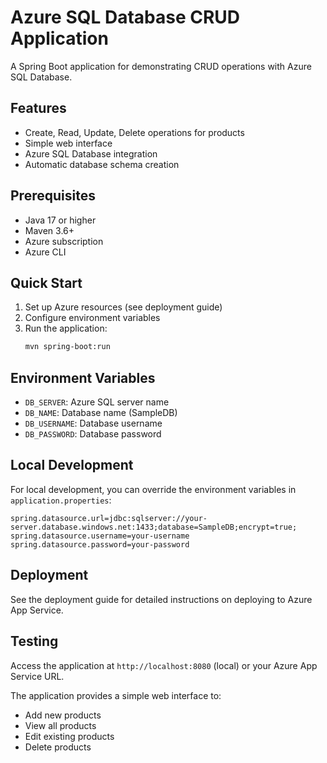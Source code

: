 # Azure SQL Database CRUD Application

A Spring Boot application for demonstrating CRUD operations with Azure SQL Database.

## Features

- Create, Read, Update, Delete operations for products
- Simple web interface
- Azure SQL Database integration
- Automatic database schema creation

## Prerequisites

- Java 17 or higher
- Maven 3.6+
- Azure subscription
- Azure CLI

## Quick Start

1. Set up Azure resources (see deployment guide)
2. Configure environment variables
3. Run the application:
   ```bash
   mvn spring-boot:run
   ```

## Environment Variables

- `DB_SERVER`: Azure SQL server name
- `DB_NAME`: Database name (SampleDB)
- `DB_USERNAME`: Database username
- `DB_PASSWORD`: Database password

## Local Development

For local development, you can override the environment variables in `application.properties`:

```properties
spring.datasource.url=jdbc:sqlserver://your-server.database.windows.net:1433;database=SampleDB;encrypt=true;
spring.datasource.username=your-username
spring.datasource.password=your-password
```

## Deployment

See the deployment guide for detailed instructions on deploying to Azure App Service.

## Testing

Access the application at `http://localhost:8080` (local) or your Azure App Service URL.

The application provides a simple web interface to:
- Add new products
- View all products
- Edit existing products
- Delete products
